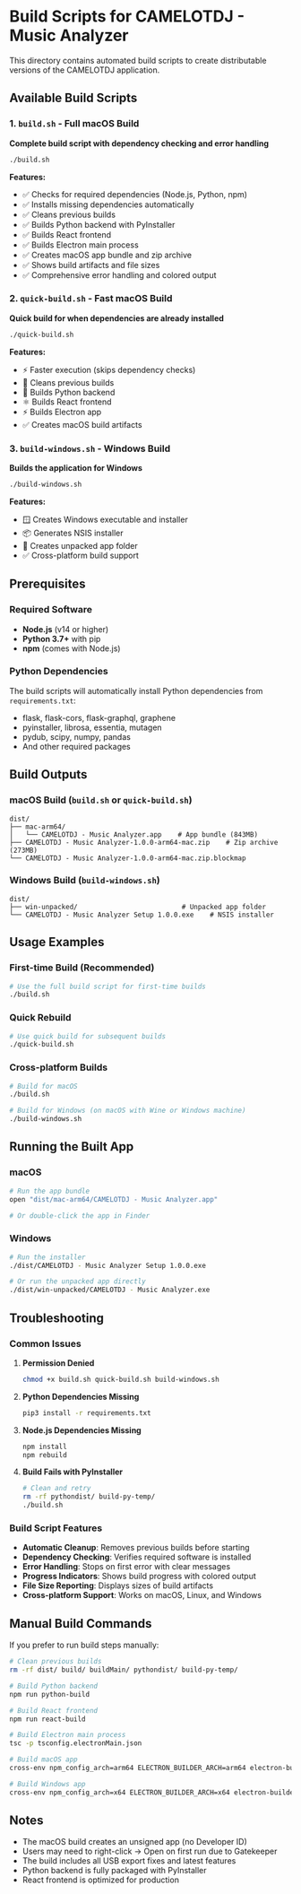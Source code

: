 # Build Scripts for CAMELOTDJ - Music Analyzer

This directory contains automated build scripts to create distributable versions of the CAMELOTDJ application.

## Available Build Scripts

### 1. `build.sh` - Full macOS Build
**Complete build script with dependency checking and error handling**

```bash
./build.sh
```

**Features:**
- ✅ Checks for required dependencies (Node.js, Python, npm)
- ✅ Installs missing dependencies automatically
- ✅ Cleans previous builds
- ✅ Builds Python backend with PyInstaller
- ✅ Builds React frontend
- ✅ Builds Electron main process
- ✅ Creates macOS app bundle and zip archive
- ✅ Shows build artifacts and file sizes
- ✅ Comprehensive error handling and colored output

### 2. `quick-build.sh` - Fast macOS Build
**Quick build for when dependencies are already installed**

```bash
./quick-build.sh
```

**Features:**
- ⚡ Faster execution (skips dependency checks)
- 🧹 Cleans previous builds
- 🐍 Builds Python backend
- ⚛️ Builds React frontend
- ⚡ Builds Electron app
- ✅ Creates macOS build artifacts

### 3. `build-windows.sh` - Windows Build
**Builds the application for Windows**

```bash
./build-windows.sh
```

**Features:**
- 🪟 Creates Windows executable and installer
- 📦 Generates NSIS installer
- 📁 Creates unpacked app folder
- ✅ Cross-platform build support

## Prerequisites

### Required Software
- **Node.js** (v14 or higher)
- **Python 3.7+** with pip
- **npm** (comes with Node.js)

### Python Dependencies
The build scripts will automatically install Python dependencies from `requirements.txt`:
- flask, flask-cors, flask-graphql, graphene
- pyinstaller, librosa, essentia, mutagen
- pydub, scipy, numpy, pandas
- And other required packages

## Build Outputs

### macOS Build (`build.sh` or `quick-build.sh`)
```
dist/
├── mac-arm64/
│   └── CAMELOTDJ - Music Analyzer.app    # App bundle (843MB)
├── CAMELOTDJ - Music Analyzer-1.0.0-arm64-mac.zip    # Zip archive (273MB)
└── CAMELOTDJ - Music Analyzer-1.0.0-arm64-mac.zip.blockmap
```

### Windows Build (`build-windows.sh`)
```
dist/
├── win-unpacked/                          # Unpacked app folder
└── CAMELOTDJ - Music Analyzer Setup 1.0.0.exe    # NSIS installer
```

## Usage Examples

### First-time Build (Recommended)
```bash
# Use the full build script for first-time builds
./build.sh
```

### Quick Rebuild
```bash
# Use quick build for subsequent builds
./quick-build.sh
```

### Cross-platform Builds
```bash
# Build for macOS
./build.sh

# Build for Windows (on macOS with Wine or Windows machine)
./build-windows.sh
```

## Running the Built App

### macOS
```bash
# Run the app bundle
open "dist/mac-arm64/CAMELOTDJ - Music Analyzer.app"

# Or double-click the app in Finder
```

### Windows
```bash
# Run the installer
./dist/CAMELOTDJ - Music Analyzer Setup 1.0.0.exe

# Or run the unpacked app directly
./dist/win-unpacked/CAMELOTDJ - Music Analyzer.exe
```

## Troubleshooting

### Common Issues

1. **Permission Denied**
   ```bash
   chmod +x build.sh quick-build.sh build-windows.sh
   ```

2. **Python Dependencies Missing**
   ```bash
   pip3 install -r requirements.txt
   ```

3. **Node.js Dependencies Missing**
   ```bash
   npm install
   npm rebuild
   ```

4. **Build Fails with PyInstaller**
   ```bash
   # Clean and retry
   rm -rf pythondist/ build-py-temp/
   ./build.sh
   ```

### Build Script Features

- **Automatic Cleanup**: Removes previous builds before starting
- **Dependency Checking**: Verifies required software is installed
- **Error Handling**: Stops on first error with clear messages
- **Progress Indicators**: Shows build progress with colored output
- **File Size Reporting**: Displays sizes of build artifacts
- **Cross-platform Support**: Works on macOS, Linux, and Windows

## Manual Build Commands

If you prefer to run build steps manually:

```bash
# Clean previous builds
rm -rf dist/ build/ buildMain/ pythondist/ build-py-temp/

# Build Python backend
npm run python-build

# Build React frontend
npm run react-build

# Build Electron main process
tsc -p tsconfig.electronMain.json

# Build macOS app
cross-env npm_config_arch=arm64 ELECTRON_BUILDER_ARCH=arm64 electron-builder --mac

# Build Windows app
cross-env npm_config_arch=x64 ELECTRON_BUILDER_ARCH=x64 electron-builder --win
```

## Notes

- The macOS build creates an unsigned app (no Developer ID)
- Users may need to right-click → Open on first run due to Gatekeeper
- The build includes all USB export fixes and latest features
- Python backend is fully packaged with PyInstaller
- React frontend is optimized for production
